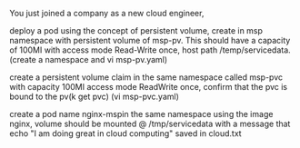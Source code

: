 You just joined a company as a new cloud engineer,

deploy a pod using the concept of persistent volume, create in msp namespace with persistent volume of msp-pv. This should have a capacity of 100MI with access mode Read-Write once, host path /temp/servicedata. (create a namespace and vi msp-pv.yaml)

create a persistent volume claim in the same namespace called msp-pvc with capacity 100MI access mode ReadWrite once, confirm that the pvc is bound to the pv(k get pvc)
(vi msp-pvc.yaml)

create a pod name nginx-mspin the same namespace using the image nginx, volume should be mounted @ /tmp/servicedata with a message that echo "I am doing great in cloud computing" saved in cloud.txt